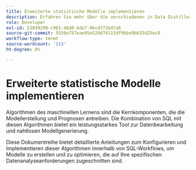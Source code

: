 ```yaml
---
title: Erweiterte statistische Modelle implementieren
description: Erfahren Sie mehr über die verschiedenen in Data Distiller verfügbaren Kernmodellierungstechniken, einschließlich Clustering, Klassifizierung und Regression. Dieses Dokument bietet detaillierte Anleitungen zum Konfigurieren und Implementieren dieser Algorithmen innerhalb von SQL-Workflows, um Modelle zu erstellen und zu optimieren, die auf Ihre spezifischen Datenanalyseanforderungen zugeschnitten sind.
role: Developer
exl-id: 51049290-c901-46d0-bde7-96c4f73b47a6
source-git-commit: 5550e757eae95e529d74115df9bbe9b635d25ec8
workflow-type: tm+mt
source-wordcount: '113'
ht-degree: 0%

---
```


# Erweiterte statistische Modelle implementieren

Algorithmen des maschinellen Lernens sind die Kernkomponenten, die die Modellerstellung und Prognosen antreiben. Die Kombination von SQL mit diesen Algorithmen bietet ein leistungsstarkes Tool zur Datenbearbeitung und nahtlosen Modellgenerierung.

Diese Dokumentreihe bietet detaillierte Anleitungen zum Konfigurieren und Implementieren dieser Algorithmen innerhalb von SQL-Workflows, um Modelle zu erstellen und zu optimieren, die auf Ihre spezifischen Datenanalyseanforderungen zugeschnitten sind.
